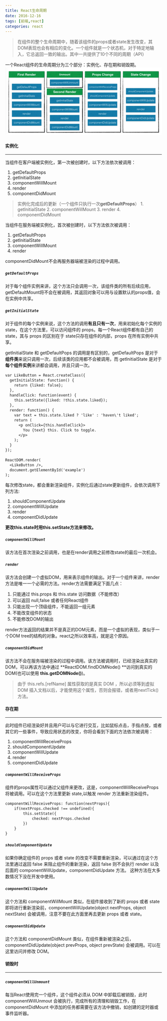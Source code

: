 ```yaml
---
title: React生命周期
date: 2016-12-16
tags: [前端,react]
categories: react
---
```


> 在组件的整个生命周期中，随着该组件的props或者state发生改变，其DOM表现也会有相应的变化。一个组件就是一个状态机，对于特定地输入，它总返回一致的输出。其中一共提供了10个不同的周期（API）

<!--more-->

一个React组件的生命周期分为三个部分：实例化、存在期和销毁期。
<img src='/img/1482306008922.png' />

#### 实例化
---

当组件在客户端被实例化，第一次被创建时，以下方法依次被调用：
1. getDefaultProps
2. getInitialState
3. componentWillMount
4. render
5. componentDidMount

> 实例化完成后的更新（一个组件只执行一次**getDefaultProps**）
	1. getInitialState
	2. componentWillMount
	3. render
	4. componentDidMount

当组件在服务端被实例化，首次被创建时，以下方法依次被调用：
1. getDefaultProps
2. getInitialState
3. componentWillMount
4. render

componentDidMount不会再服务器端被渲染的过程中调用。

##### `getDefaultProps`
对于每个组件实例来讲，这个方法只会调用一次，该组件类的所有后续应用，getDefaultMount将不会在被调用，其返回对象可以用与设置默认的props值，会在实例中共享。
##### `getInitialState`
对于组件的每个实例来说，这个方法的调用**有且只有一次**，用来初始化每个实例的 state，在这个方法里，可以访问组件的 props。每一个React组件都有自己的 state，其与 props 的区别在于 state只存在组件的内部，props 在所有实例中共享。

getInitialState 和 getDefaultPops 的调用是有区别的，getDefaultPops 是对于**组件类**来说只调用一次，后续该类的应用都不会被调用，而 getInitialState 是对于**每个组件实例**来讲都会调用，并且只调一次。
```
var LikeButton = React.createClass({
  getInitialState: function() {
    return {liked: false};
  },
  handleClick: function(event) {
    this.setState({liked: !this.state.liked});
  },
  render: function() {
    var text = this.state.liked ? 'like' : 'haven\'t liked';
    return (
      <p onClick={this.handleClick}>
        You {text} this. Click to toggle.
      </p>
    );
  }
});

ReactDOM.render(
  <LikeButton />,
  document.getElementById('example')
);
```
每次修改state，都会重新渲染组件，实例化后通过state更新组件，会依次调用下列方法:
1. shouldComponentUpdate
2. componentWillUpdate
3. render
4. componentDidUpdate

**更改this.state时用this.setState方法来修改。**
##### `componentWillMount`
该方法在首次渲染之前调用，也是在render调用之前修改state的最后一次机会。
##### `render`
该方法会创建一个虚拟DOM，用来表示组件的输出。对于一个组件来讲，render方法是唯一一个必需的方法。render方法需要满足下面几点：
1. 只能通过 this.props 和 this.state 访问数据（不能修改）
2. 可以返回 null,false 或者任何React组件
3. 只能出现一个顶级组件，不能返回一组元素
4. 不能改变组件的状态
5. 不能修改DOM的输出

render方法返回的结果并不是真正的DOM元素，而是一个虚拟的表现，类似于一个DOM tree的结构的对象。react之所以效率高，就是这个原因。
##### `componentDidMount`
该方法不会在服务端被渲染的过程中调用。该方法被调用时，已经渲染出真实的 DOM，可以再该方法中通过 **ReactDOM.findDOMNode() **访问到真实的 DOM(也可以使用 **this.getDOMNode()**)。
> 由于 this.refs.[refName] 属性获取的是真实 DOM ，所以必须等到虚拟 DOM 插入文档以后，才能使用这个属性，否则会报错，或者用nextTick()方法。

#### 存在期
---
此时组件已经渲染好并且用户可以与它进行交互，比如鼠标点击，手指点按，或者其它的一些事件，导致应用状态的改变，你将会看到下面的方法依次被调用：
1. componentWillReceiveProps
2. shouldComponentUpdate
3. componentWillUpdate
4. render
5. componentDidUpdate

##### `componentWillReceiveProps`
组件的props属性可以通过父组件来更改，这是，componentWillReceiveProps将被调用。可以在这个方法里更新 state,以触发 render 方法重新渲染组件。
```
componentWillReceiveProps: function(nextProps){
    if(nextProps.checked !== undefined){
        this.setState({
            checked: nextProps.checked
        })
    }
}
```
##### `shouldComponentUpdate`
如果你确定组件的 props 或者 state 的改变不需要重新渲染，可以通过在这个方法里通过返回 false 来阻止组件的重新渲染，返回 false 则不会执行 render 以及后面的 componentWillUpdate，componentDidUpdate 方法。
这种方法在大多数情况下没在开发中使用。

##### `componentWillUpdate`
这个方法和 componentWillMount 类似，在组件接收到了新的 props 或者 state 即将进行重新渲染前，componentWillUpdate(object nextProps, object nextState) 会被调用，注意不要在此方面里再去更新 props 或者 state。
##### `componentDidUpdate`
这个方法和 componentDidMount 类似，在组件重新被渲染之后，componentDidUpdate(object prevProps, object prevState) 会被调用。可以在这里访问并修改 DOM。

#### 销毁时
---
##### 	`componentWillUnmount`
每当React使用完一个组件，这个组件必须从 DOM 中卸载后被销毁，此时 componentWillUnmout 会被执行，完成所有的清理和销毁工作，在 componentDidMount 中添加的任务都需要在该方法中撤销，如创建的定时器或事件监听器。
